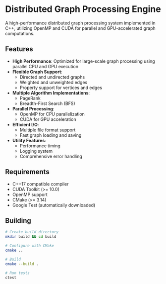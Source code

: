 # Distributed Graph Processing Engine

A high-performance distributed graph processing system implemented in C++, utilizing OpenMP and CUDA for parallel and GPU-accelerated graph computations.

## Features

- **High Performance**: Optimized for large-scale graph processing using parallel CPU and GPU execution
- **Flexible Graph Support**: 
  - Directed and undirected graphs
  - Weighted and unweighted edges
  - Property support for vertices and edges
- **Multiple Algorithm Implementations**:
  - PageRank
  - Breadth-First Search (BFS)
- **Parallel Processing**:
  - OpenMP for CPU parallelization
  - CUDA for GPU acceleration
- **Efficient I/O**:
  - Multiple file format support
  - Fast graph loading and saving
- **Utility Features**:
  - Performance timing
  - Logging system
  - Comprehensive error handling

## Requirements

- C++17 compatible compiler
- CUDA Toolkit (>= 10.0)
- OpenMP support
- CMake (>= 3.14)
- Google Test (automatically downloaded)

## Building

```bash
# Create build directory
mkdir build && cd build

# Configure with CMake
cmake ..

# Build
cmake --build .

# Run tests
ctest
```